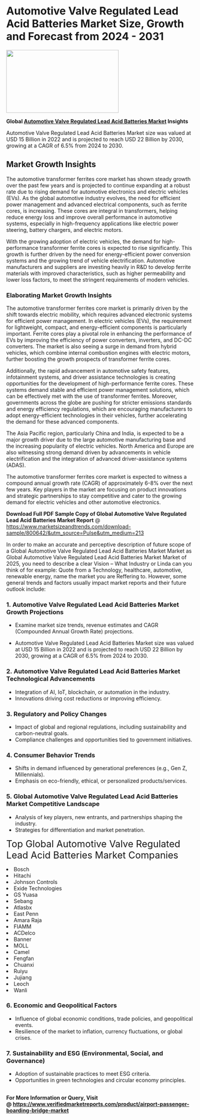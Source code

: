 <H1>Automotive Valve Regulated Lead Acid Batteries Market Size, Growth and Forecast from 2024 - 2031</H1><img class="aligncenter size-medium wp-image-584254" src="https://thirdeyenews.in/wp-content/uploads/2024/09/Global-Market-Research-300x168.jpeg" alt="" width="300" height="168" /><p><strong>Global&nbsp;<a href="https://www.marketsizeandtrends.com/download-sample/800642/&amp;utm_source=Pulse&amp;utm_medium=213">Automotive Valve Regulated Lead Acid Batteries Market</a> Insights</strong></p><p>Automotive Valve Regulated Lead Acid Batteries Market size was valued at USD 15 Billion in 2022 and is projected to reach USD 22 Billion by 2030, growing at a CAGR of 6.5% from 2024 to 2030.</p><p><!DOCTYPE html> <html lang="en"> <head> <meta charset="UTF-8"> <meta name="viewport" content="width=device-width, initial-scale=1.0"> <title>Automotive Transformer Ferrites Core Market Growth Insights</title> </head> <body> <h2>Market Growth Insights</h2> <p> The automotive transformer ferrites core market has shown steady growth over the past few years and is projected to continue expanding at a robust rate due to rising demand for automotive electronics and electric vehicles (EVs). As the global automotive industry evolves, the need for efficient power management and advanced electrical components, such as ferrite cores, is increasing. These cores are integral in transformers, helping reduce energy loss and improve overall performance in automotive systems, especially in high-frequency applications like electric power steering, battery chargers, and electric motors. </p> <p> With the growing adoption of electric vehicles, the demand for high-performance transformer ferrite cores is expected to rise significantly. This growth is further driven by the need for energy-efficient power conversion systems and the growing trend of vehicle electrification. Automotive manufacturers and suppliers are investing heavily in R&D to develop ferrite materials with improved characteristics, such as higher permeability and lower loss factors, to meet the stringent requirements of modern vehicles. </p> <p> </p> <h3>Elaborating Market Growth Insights</h3> <p> The automotive transformer ferrites core market is primarily driven by the shift towards electric mobility, which requires advanced electronic systems for efficient power management. In electric vehicles (EVs), the requirement for lightweight, compact, and energy-efficient components is particularly important. Ferrite cores play a pivotal role in enhancing the performance of EVs by improving the efficiency of power converters, inverters, and DC-DC converters. The market is also seeing a surge in demand from hybrid vehicles, which combine internal combustion engines with electric motors, further boosting the growth prospects of transformer ferrite cores. </p> <p> Additionally, the rapid advancement in automotive safety features, infotainment systems, and driver assistance technologies is creating opportunities for the development of high-performance ferrite cores. These systems demand stable and efficient power management solutions, which can be effectively met with the use of transformer ferrites. Moreover, governments across the globe are pushing for stricter emissions standards and energy efficiency regulations, which are encouraging manufacturers to adopt energy-efficient technologies in their vehicles, further accelerating the demand for these advanced components. </p> <p> The Asia Pacific region, particularly China and India, is expected to be a major growth driver due to the large automotive manufacturing base and the increasing popularity of electric vehicles. North America and Europe are also witnessing strong demand driven by advancements in vehicle electrification and the integration of advanced driver-assistance systems (ADAS). </p> <p> The automotive transformer ferrites core market is expected to witness a compound annual growth rate (CAGR) of approximately 6-8% over the next few years. Key players in the market are focusing on product innovations and strategic partnerships to stay competitive and cater to the growing demand for electric vehicles and other automotive electronics. </p> <p> </p><p><span class=""><strong>Download Full PDF Sample Copy of Global Automotive Valve Regulated Lead Acid Batteries Market Report</strong> @ <a href="https://www.marketsizeandtrends.com/download-sample/800642/&amp;utm_source=Pulse&amp;utm_medium=213" target="_blank">https://www.marketsizeandtrends.com/download-sample/800642/&amp;utm_source=Pulse&amp;utm_medium=213</a></span></p><p>In order to make an accurate and perceptive description of future scope of a Global&nbsp;Automotive Valve Regulated Lead Acid Batteries Market Market as Global&nbsp;Automotive Valve Regulated Lead Acid Batteries Market Market of 2025, you need to describe a clear Vision &ndash; What Industry or Linda can you think of for example: Quote from a Technology, healthcare, automotive, renewable energy, name the market you are Reffering to. However, some general trends and factors usually impact market reports and their future outlook include:</p><h3>1.&nbsp;<strong>Automotive Valve Regulated Lead Acid Batteries Market Growth Projections</strong></h3><ul><li>Examine market size trends, revenue estimates and CAGR (Compounded Annual Growth Rate) projections.</li><li><p>Automotive Valve Regulated Lead Acid Batteries Market size was valued at USD 15 Billion in 2022 and is projected to reach USD 22 Billion by 2030, growing at a CAGR of 6.5% from 2024 to 2030.</p></li></ul><h3>2.&nbsp;<strong>Automotive Valve Regulated Lead Acid Batteries Market Technological Advancements</strong></h3><ul><li>Integration of AI, IoT, blockchain, or automation in the industry.</li><li>Innovations driving cost reductions or improving efficiency.</li></ul><h3>3.&nbsp;<strong>Regulatory and Policy Changes</strong></h3><ul><li>Impact of global and regional regulations, including sustainability and carbon-neutral goals.</li><li>Compliance challenges and opportunities tied to government initiatives.</li></ul><h3>4.&nbsp;<strong>Consumer Behavior Trends</strong></h3><ul><li>Shifts in demand influenced by generational preferences (e.g., Gen Z, Millennials).</li><li>Emphasis on eco-friendly, ethical, or personalized products/services.</li></ul><h3>5.&nbsp;<strong>Global Automotive Valve Regulated Lead Acid Batteries Market Competitive Landscape</strong></h3><ul><li>Analysis of key players, new entrants, and partnerships shaping the industry.</li><li>Strategies for differentiation and market penetration.</li></ul><p data-pm-slice="1 1 []"><span style="color: inherit; font-family: inherit; font-size: 25px;">Top Global Automotive Valve Regulated Lead Acid Batteries Market Companies</span></p><div class="" data-test-id=""><p><li>Bosch</li><li> Hitachi</li><li> Johnson Controls</li><li> Exide Technologies</li><li> GS Yuasa</li><li> Sebang</li><li> Atlasbx</li><li> East Penn</li><li> Amara Raja</li><li> FIAMM</li><li> ACDelco</li><li> Banner</li><li> MOLL</li><li> Camel</li><li> Fengfan</li><li> Chuanxi</li><li> Ruiyu</li><li> Jujiang</li><li> Leoch</li><li> Wanli</li></p></div><h3>6.&nbsp;<strong>Economic and Geopolitical Factors</strong></h3><ul><li>Influence of global economic conditions, trade policies, and geopolitical events.</li><li>Resilience of the market to inflation, currency fluctuations, or global crises.</li></ul><h3>7.&nbsp;<strong>Sustainability and ESG (Environmental, Social, and Governance)</strong></h3><ul><li>Adoption of sustainable practices to meet ESG criteria.</li><li>Opportunities in green technologies and circular economy principles.</li></ul><h2><strong style="font-size: 14px;">For More Information or Query, Visit @&nbsp;</strong><a style="background-color: #ffffff; font-size: 14px;" href="https://www.marketsizeandtrends.com/report/automotive-valve-regulated-lead-acid-batteries-market/" target="_blank">https://www.verifiedmarketreports.com/product/airport-passenger-boarding-bridge-market</a></h2>
